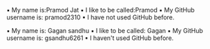 ▪ My name is:Pramod Jat
▪ I like to be called:Pramod
▪ My GitHub username is: pramod2310
▪ I have not used GitHub before.

▪ My name is: Gagan sandhu
▪ I like to be called: Gagan
▪ My GitHub username is: gsandhu6261
▪ I haven't used GitHub before.
